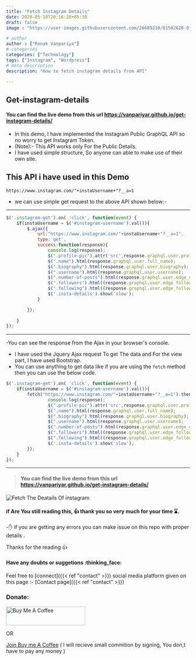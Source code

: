 ```yaml
---
title: "Fetch Instagram Details"
date: 2020-05-10T20:16:20+05:30
draft: false
image : "https://user-images.githubusercontent.com/26689210/81502620-9f490c80-92fc-11ea-8775-43e099db29a8.png"

# author
author : ["Ronak Vanpariya"]
# categories
categories: ["Technology"]
tags: ["Instagram", "Wordpress"]
# meta description
description: "How to fetch instagram details from API"

---
```


## Get-instagram-details
#### You can find the live demo from this url https://vanpariyar.github.io/get-instagram-details/

- In this demo, I have implemented the Instagram Public GraphQL API so no worry to get Instagram Token.
- (Note):- This API works only For the Public Details.
- I have used simple structure, So anyone can able to make use of their own site.

## This API i have used in this Demo
`https://www.instagram.com/"+instaUsername+"?__a=1`
- we can use simple get request to the above API shown below:-
______________________________________________________________

```javascript
$('.instagram-get').on( 'click', function(event) {
    if(instaUsername = $('#instagram-username').val()){
        $.ajax({
            url:"https://www.instagram.com/"+instaUsername+"?__a=1",
            type:'get',
            success:function(response){
                console.log(response);
                $(".profile-pic").attr('src',response.graphql.user.profile_pic_url_hd);
                $(".name").html(response.graphql.user.full_name);
                $(".biography").html(response.graphql.user.biography);
                $(".username").html(response.graphql.user.username);
                $(".number-of-posts").html(response.graphql.user.edge_owner_to_timeline_media.count);
                $(".followers").html((response.graphql.user.edge_followed_by.count));
                $(".following").html((response.graphql.user.edge_follow.count));
                $('.insta-details').show('slow');
            }

        });    
        
    }
});    
```
_____________________________________________________________________________________________
-You can see the response from the Ajax in your browser's console.
- I have used the Jquery Ajax request To get The data and For the view part, I have used Bootstrap.
- You can use anything to get data like if you are using the `fetch` method then you can use the below code.

```javascript
$('.instagram-get').on( 'click', function(event) {
    if(instaUsername = $('#instagram-username').val()){
        fetch("https://www.instagram.com/"+instaUsername+"?__a=1").then(function(response) {
                console.log(response);
                $(".profile-pic").attr('src',response.graphql.user.profile_pic_url_hd);
                $(".name").html(response.graphql.user.full_name);
                $(".biography").html(response.graphql.user.biography);
                $(".username").html(response.graphql.user.username);
                $(".number-of-posts").html(response.graphql.user.edge_owner_to_timeline_media.count);
                $(".followers").html((response.graphql.user.edge_followed_by.count));
                $(".following").html((response.graphql.user.edge_follow.count));
                $('.insta-details').show('slow');
        });
    }
});    
```
______________________________________________________________________________________________________

>#### You can find the live demo from this url https://vanpariyar.github.io/get-instagram-details/



![Fetch The Deatails Of instagram](https://user-images.githubusercontent.com/26689210/70326031-832ad600-1859-11ea-91a5-e00e16563baa.png)

#### if Are You still reading this, :thumbsup: thank you so very much for your time :hourglass:.
-:hand: if you are getting any errors you can make issue on this repo with proper details .

Thanks for the reading :+1:

#### Have any doubts or suggetions :thinking_face: 
Feel free to [connect]({{< ref "contact" >}}) social media platform given on this page :- [Contact page]({{< ref "contact" >}})


### Donate:

<a href="https://www.buymeacoffee.com/vanpariyar"  rel="noopener noreferrer" target="_blank"><img src="https://cdn.buymeacoffee.com/buttons/default-orange.png" alt="Buy Me A Coffee" style="height: 51px !important;width: 217px !important;" ></a>

OR

[Join Buy me A Coffee](https://buymeacoff.ee/?via=vanpariyar) ( I will recieve small commition by signing, You don,t have to pay any money )